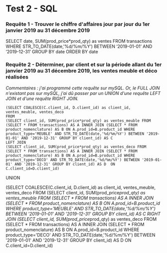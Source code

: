# Test 2 - SQL

### Requête 1 - Trouver le chiffre d'affaires jour par jour du 1er janvier 2019 au 31 décembre 2019

SELECT date, SUM(prod_price*prod_qty) as ventes FROM transactions WHERE STR_TO_DATE(date,'%d/%m/%Y’) BETWEEN ‘2019-01-01’ AND ‘2019-12-31’ GROUP BY date ORDER BY date


### Requête 2 - Déterminer, par client et sur la période allant du 1er janvier 2019 au 31 décembre 2019, les ventes meuble et déco réalisées
*Commentaires : j'ai programmé cette requête sur mySQL. Or, le FULL JOIN n'existant pas sur mySQL, j'ai dû passer par un UNION d'une requête LEFT JOIN et d'une requête RIGHT JOIN.*


`(SELECT COALESCE(C.client_id, D.client_id) as client_id, ventes_meuble, ventes_deco`  
`FROM`  
`(SELECT client_id, SUM(prod_price*prod_qty) as ventes_meuble FROM (SELECT * FROM transactions) AS A INNER JOIN (SELECT * FROM product_nomenclature) AS B ON A.prod_id=B.product_id WHERE product_type='MEUBLE' AND STR_TO_DATE(date,'%d/%m/%Y') BETWEEN '2019-01-01' AND '2019-12-31' GROUP BY client_id) AS C`   
`LEFT JOIN`  
`(SELECT client_id, SUM(prod_price*prod_qty) as ventes_deco FROM (SELECT * FROM transactions) AS A INNER JOIN (SELECT * FROM product_nomenclature) AS B ON A.prod_id=B.product_id WHERE product_type='DECO' AND STR_TO_DATE(date,'%d/%m/%Y') BETWEEN '2019-01-01' AND '2019-12-31' GROUP BY client_id) AS D 
ON C.client_id=D.client_id)`  

UNION

(SELECT COALESCE(C.client_id, D.client_id) as client_id, ventes_meuble, ventes_deco 
FROM 
(SELECT client_id, SUM(prod_price*prod_qty) as ventes_meuble FROM (SELECT * FROM transactions) AS A INNER JOIN (SELECT * FROM product_nomenclature) AS B ON A.prod_id=B.product_id WHERE product_type='MEUBLE' AND STR_TO_DATE(date,'%d/%m/%Y') BETWEEN '2019-01-01' AND '2019-12-31' GROUP BY client_id) AS C 
RIGHT JOIN 
(SELECT client_id, SUM(prod_price*prod_qty) as ventes_deco FROM (SELECT * FROM transactions) AS A INNER JOIN (SELECT * FROM product_nomenclature) AS B ON A.prod_id=B.product_id WHERE product_type='DECO' AND STR_TO_DATE(date,'%d/%m/%Y') BETWEEN '2019-01-01' AND '2019-12-31' GROUP BY client_id) AS D 
ON C.client_id=D.client_id)


